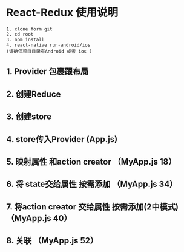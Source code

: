 # React-Redux 使用说明

	1. clone form git 
	2. cd root 
	3. npm install 
	4. react-native run-android/ios 
	(请确保项目目录有Android 或者 ios )

## 1. Provider 包裹跟布局 

## 2. 创建Reduce  

## 3. 创建store

## 4. store传入Provider	(App.js)

## 5. 映射属性 和action creator  （MyApp.js 18）

## 6. 将 state交给属性  按需添加	（MyApp.js 34）

## 7. 将action creator 交给属性  按需添加(2中模式)	（MyApp.js 40）

## 8. 关联 （MyApp.js 52）
